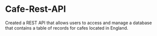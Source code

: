 # Cafe-Rest-API
Created a REST API that allows users to access and manage a database that contains a table of records for cafes located in England.
